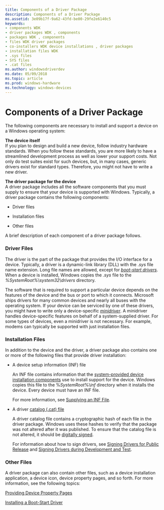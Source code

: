 ```yaml
---
title: Components of a Driver Package
description: Components of a Driver Package
ms.assetid: 3e09b17f-9a62-43fd-be00-29fe2e6140c5
keywords:
- components WDK
- driver packages WDK , components
- packages WDK , components
- files WDK driver packages
- co-installers WDK device installations , driver packages
- installation files WDK
- .sys files
- SYS files
- .cat files
ms.author: windowsdriverdev
ms.date: 05/09/2018
ms.topic: article
ms.prod: windows-hardware
ms.technology: windows-devices
---
```


# Components of a Driver Package





The following components are necessary to install and support a device on a Windows operating system:

<a href="" id="the-device-itself"></a>**The device itself**  
If you plan to design and build a new device, follow industry hardware standards. When you follow these standards, you are more likely to have a streamlined development process as well as lower your support costs. Not only do test suites exist for such devices, but, in many cases, generic drivers exist for standard types. Therefore, you might not have to write a new driver.

<a href="" id="the-driver-package-for-the-device"></a>**The driver package for the device**  
A driver package includes all the software components that you must supply to ensure that your device is supported with Windows. Typically, a driver package contains the following components:

-   Driver files

-   Installation files

-   Other files

A brief description of each component of a driver package follows.

### Driver Files

The driver is the part of the package that provides the I/O interface for a device. Typically, a driver is a dynamic-link library (DLL) with the .*sys* file name extension. Long file names are allowed, except for [*boot-start drivers*](https://msdn.microsoft.com/library/windows/hardware/ff556272#wdkgloss-boot-start-driver). When a device is installed, Windows copies the *.sys* file to the *%SystemRoot%\\system32\\drivers* directory.

The software that is required to support a particular device depends on the features of the device and the bus or port to which it connects. Microsoft ships drivers for many common devices and nearly all buses with the operating system. If your device can be serviced by one of these drivers, you might have to write only a device-specific [*minidriver*](https://msdn.microsoft.com/library/windows/hardware/ff556308#wdkgloss-minidriver). A minidriver handles device-specific features on behalf of a system-supplied driver. For some types of devices, even a minidriver is not necessary. For example, modems can typically be supported with just installation files.

### Installation Files

In addition to the device and the driver, a driver package also contains one or more of the following files that provide driver installation:

-   A device setup information (INF) file

    An INF file contains information that the [system-provided device installation components](system-provided-device-installation-components.md) use to install support for the device. Windows copies this file to the %*SystemRoot*%\\*inf* directory when it installs the device. Every device must have an INF file.

    For more information, see [Supplying an INF File](supplying-an-inf-file.md).

-   A driver [catalog (.cat) file](catalog-files.md)

    A driver catalog file contains a cryptographic hash of each file in the driver package. Windows uses these hashes to verify that the package was not altered after it was published. To ensure that the catalog file is not altered, it should be [digitally signed](digital-signatures.md).

    For information about how to sign drivers, see [Signing Drivers for Public Release](signing-drivers-for-public-release.md) and [Signing Drivers during Development and Test](signing-drivers-during-development-and-test.md).

### Other Files

A driver package can also contain other files, such as a device installation application, a device icon, device property pages, and so forth. For more information, see the following topics:

[Providing Device Property Pages](providing-device-property-pages.md)

[Installing a Boot-Start Driver](installing-a-boot-start-driver.md)

 

 





